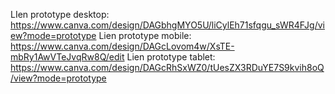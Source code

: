 LIen prototype desktop:
https://www.canva.com/design/DAGbhgMYO5U/liCylEh71sfqgu_sWR4FJg/view?mode=prototype
Lien prototype mobile:
https://www.canva.com/design/DAGcLovom4w/XsTE-mbRy1AwVTeJvqRw8Q/edit
Lien prototype tablet:
https://www.canva.com/design/DAGcRhSxWZ0/tUesZX3RDuYE7S9kvih8oQ/view?mode=prototype
